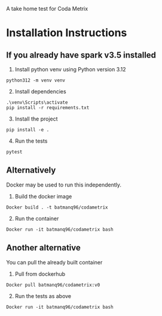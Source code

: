 A take home test for Coda Metrix

# Installation Instructions

## If you already have spark v3.5 installed
1. Install python venv using Python version 3.12
```
python312 -m venv venv
```
2. Install dependencies
```
.\venv\Scripts\activate
pip install -r requirements.txt
```

3. Install the project
```
pip install -e .
```
4. Run the tests
```
pytest
```

## Alternatively
Docker may be used to run this independently.

1. Build the docker image
```
Docker build . -t batmanq96/codametrix
```

2. Run the container
```
Docker run -it batmanq96/codametrix bash
```

## Another alternative
You can pull the already built container
1. Pull from dockerhub
```
Docker pull batmanq96/codametrix:v0
```

2. Run the tests as above
```
Docker run -it batmanq96/codametrix bash
```